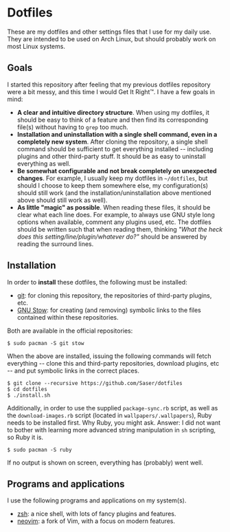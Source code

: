 # Dotfiles
These are my dotfiles and other settings files that I use for my daily use. They are intended to be used on Arch Linux, but should probably work on most Linux systems.

## Goals
I started this repository after feeling that my previous dotfiles repository were a bit messy, and this time I would Get It Right™. I have a few goals in mind:

*   **A clear and intuitive directory structure**. When using my dotfiles, it should be easy to think of a feature and then find its corresponding file(s) without having to `grep` too much.
*   **Installation and uninstallation with a single shell command, even in a completely new system**. After cloning the repository, a single shell command should be sufficient to get everything installed -- including plugins and other third-party stuff. It should be as easy to uninstall everything as well.
*   **Be somewhat configurable and not break completely on unexpected changes**. For example, I usually keep my dotfiles in `~/dotfiles`, but should I choose to keep them somewhere else, my configuration(s) should still work (and the installation/uninstallation above mentioned above should still work as well).
*   **As little "magic" as possible**. When reading these files, it should be clear what each line does. For example, to always use GNU style long options when available, comment any plugins used, etc. The dotfiles should be written such that when reading them, thinking _"What the heck does this setting/line/plugin/whatever do?"_ should be answered by reading the surround lines.

## Installation
In order to **install** these dotfiles, the following must be installed:

*   [git](git-scm): for cloning this repository, the repositories of third-party plugins, etc.
*   [GNU Stow](gnu-stow): for creating (and removing) symbolic links to the files contained within these repositories.

Both are available in the official repositories:

    $ sudo pacman -S git stow

When the above are installed, issuing the following commands will fetch everything -- clone this and third-party repositories, download plugins, etc -- and put symbolic links in the correct places.

    $ git clone --recursive https://github.com/Saser/dotfiles
    $ cd dotfiles
    $ ./install.sh

Additionally, in order to use the supplied `package-sync.rb` script, as well as the `download-images.rb` script (located in `wallpapers/.wallpapers`), Ruby needs to be installed first. Why Ruby, you might ask. Answer: I did not want to bother with learning more advanced string manipulation in `sh` scripting, so Ruby it is.

    $ sudo pacman -S ruby

If no output is shown on screen, everything has (probably) went well.

[git-scm]: https://git-scm.com/
[gnu-stow]: https://www.gnu.org/software/stow/

## Programs and applications
I use the following programs and applications on my system(s).

*   [zsh](zsh): a nice shell, with lots of fancy plugins and features.
*   [neovim](neovim): a fork of Vim, with a focus on modern features.

[zsh]: https://www.zsh.org/
[neovim]: https://neovim.io/
